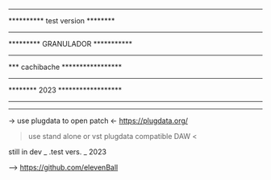 ********************************
********** test version ********
********************************
********* GRANULADOR ***********
********************************
*** cachibache *****************
********************************
******** 2023 ******************
********************************
********************************


-> use plugdata to open patch <-
    https://plugdata.org/

> use stand alone or vst plugdata
compatible DAW <


still in dev _ .test vers. _ 2023


--> https://github.com/elevenBall
